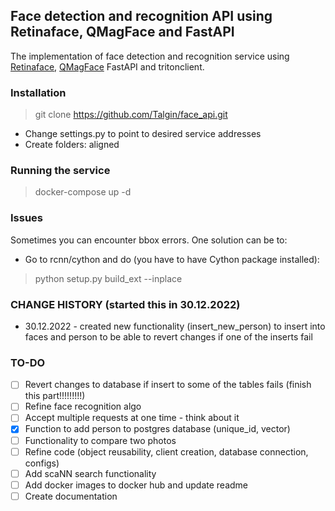 ## Face detection and recognition API using Retinaface, QMagFace and FastAPI
The implementation of face detection and recognition service using [Retinaface](https://docs.openvino.ai/latest/omz_models_model_retinaface_resnet50_pytorch.html), [QMagFace](https://arxiv.org/abs/2111.13475) FastAPI and tritonclient.

### Installation
> git clone https://github.com/Talgin/face_api.git
- Change settings.py to point to desired service addresses
- Create folders: aligned

### Running the service
> docker-compose up -d

### Issues
Sometimes you can encounter bbox errors. One solution can be to:
  - Go to rcnn/cython and do (you have to have Cython package installed):
  > python setup.py build_ext --inplace

### CHANGE HISTORY (started this in 30.12.2022)
- 30.12.2022 - created new functionality (insert_new_person) to insert into faces and person to be able to revert changes if one of the inserts fail 

### TO-DO
- [ ] Revert changes to database if insert to some of the tables fails (finish this part!!!!!!!!!)
- [ ] Refine face recognition algo
- [ ] Accept multiple requests at one time - think about it
- [x] Function to add person to postgres database (unique_id, vector)
- [ ] Functionality to compare two photos
- [ ] Refine code (object reusability, client creation, database connection, configs)
- [ ] Add scaNN search functionality
- [ ] Add docker images to docker hub and update readme
- [ ] Create documentation